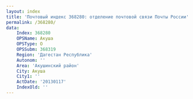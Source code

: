 ```yaml
---
layout: index
title: 'Почтовый индекс 368280: отделение почтовой связи Почты России'
permalink: /368280/
data:
    Index: 368280
    OPSName: Акуша
    OPSType: О
    OPSSubm: 368319
    Region: 'Дагестан Республика'
    Autonom: ''
    Area: 'Акушинский район'
    City: Акуша
    City1: ''
    ActDate: '20130117'
    IndexOld: ''
---
```


